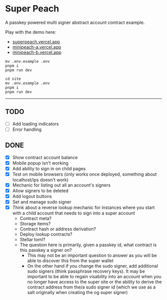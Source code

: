 # Super Peach

A passkey powered multi signer abstract account contract example.

Play with the demo here:
- [superpeach.vercel.app](https://superpeach.vercel.app/)
- [minipeach-a.vercel.app](https://minipeach-a.vercel.app/)
- [minipeach-b.vercel.app](https://minipeach-b.vercel.app/)

```
mv .env.example .env
pnpm i
pnpm run dev
```

```
cd site
mv .env.example .env
pnpm i
pnpm run dev
```

---

## TODO
- [ ] Add loading indicators
- [ ] Error handling

## DONE
- [x] Show contract account balance
- [x] Mobile popup isn't working
- [x] Add ability to sign in on child pages
- [x] Test on mobile browsers (only works once deployed, something about localhost/ips doesn't work)
- [x] Mechanic for listing out all an account's signers
- [x] Allow signers to be deleted
- [x] Add logout buttons
- [x] Set and manage sudo signer
- [x] Think about a reverse lookup mechanic for instances where you start with a child account that needs to sign into a super account
    - Contract meta?
    - Storage items?
    - Contract hash or address derivation?
    - Deploy lookup contracts?
    - Stellar toml?
    - The question here is primarily, given a passkey id, what contract is this passkey a signer on?
      - This may not be an important question to answer as you will be able to discover this from the super wallet
      - On the other hand if you change the sudo signer, add additional sudo signers (think passphrase recovery keys). It may be important to be able to regain visability into an account when you no longer have access to the super site or the ability to derive the contract address from the/a sudo signer id (which we use as a salt originally when creating the og super signer)
